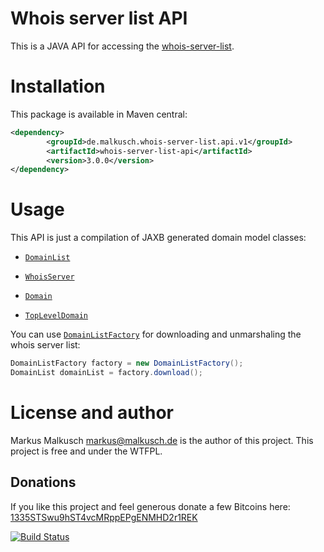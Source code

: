 # Whois server list API

This is a JAVA API for accessing the
[whois-server-list](https://github.com/whois-server-list/whois-server-list).


# Installation

This package is available in Maven central:

```xml
<dependency>
        <groupId>de.malkusch.whois-server-list.api.v1</groupId>
        <artifactId>whois-server-list-api</artifactId>
        <version>3.0.0</version>
</dependency>
```


# Usage

This API is just a compilation of JAXB generated domain model classes:

 * [`DomainList`](http://whois-server-list.github.io/whois-server-list-api/apidocs/de/malkusch/whoisServerList/api/v1/model/DomainList.html)

 * [`WhoisServer`](http://whois-server-list.github.io/whois-server-list-api/apidocs/de/malkusch/whoisServerList/api/v1/model/WhoisServer.html)

 * [`Domain`](http://whois-server-list.github.io/whois-server-list-api/apidocs/de/malkusch/whoisServerList/api/v1/model/domain/Domain.html)

 * [`TopLevelDomain`](http://whois-server-list.github.io/whois-server-list-api/apidocs/de/malkusch/whoisServerList/api/v1/model/domain/TopLevelDomain.html)

You can use
[`DomainListFactory`](http://whois-server-list.github.io/whois-server-list-api/apidocs/de/malkusch/whoisServerList/api/v1/DomainListFactory.html)
for downloading and unmarshaling the whois server list:

```java
DomainListFactory factory = new DomainListFactory();
DomainList domainList = factory.download();
```


# License and author

Markus Malkusch <markus@malkusch.de> is the author of this project.
This project is free and under the WTFPL.

## Donations

If you like this project and feel generous donate a few Bitcoins here:
[1335STSwu9hST4vcMRppEPgENMHD2r1REK](bitcoin:1335STSwu9hST4vcMRppEPgENMHD2r1REK)

[![Build Status](https://travis-ci.org/whois-server-list/whois-server-list-api.svg)](https://travis-ci.org/whois-server-list/whois-server-list-api)
